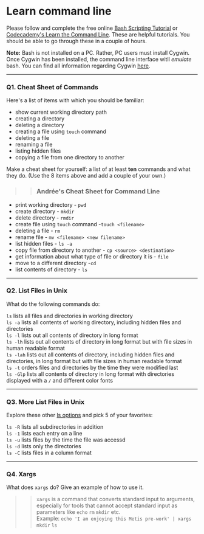 # Learn command line

Please follow and complete the free online [Bash Scripting Tutorial](https://ryanstutorials.net/bash-scripting-tutorial/) or [Codecademy's Learn the Command Line](https://www.codecademy.com/learn/learn-the-command-line). These are helpful tutorials. You should be able to go through these in a couple of hours.

**Note:** Bash is not installed on a PC. Rather, PC users must install Cygwin. Once Cygwin has been installed, the command line interface witll _emulate_ bash. You can find all information regarding Cygwin [here](https://www.cygwin.com/).

---

### Q1.  Cheat Sheet of Commands  

Here's a list of items with which you should be familiar:  
* show current working directory path
* creating a directory
* deleting a directory
* creating a file using `touch` command
* deleting a file
* renaming a file
* listing hidden files
* copying a file from one directory to another

Make a cheat sheet for yourself: a list of at least **ten** commands and what they do.  (Use the 8 items above and add a couple of your own.)  

>>### Andrée's Cheat Sheet for Command Line
* print working directory - `pwd`
* create directory - `mkdir`
* delete directory - `rmdir`  
* create file using `touch` command -`touch <filename>` 
* deleting a file - `rm`  
* rename file - `mv <filename> <new filename>`
* list hidden files - `ls -a`
* copy file from directory to another - `cp <source> <destination>`    
* get information about what type of file or directory it is - `file`
* move to a different directory -`cd`
* list contents of directory - `ls`

---

### Q2.  List Files in Unix   

What do the following commands do:  
>>
`ls`  lists all files and directories in working directory  
`ls -a` lists all contents of working directory, including hidden files and directories  
`ls -l`  lists out all contents of directory in long format  
`ls -lh`  lists out all contents of directory in long format but with file sizes in human readable format  
`ls -lah`  lists out all contents of directory, including hidden files and directories, in long format but with file sizes in human readable format    
`ls -t`  orders files and directories by the time they were modified last  
`ls -Glp`  lists all contents of directory in long format with directories displayed with a `/` and different color fonts  


---

### Q3.  More List Files in Unix  

Explore these other [ls options](http://www.techonthenet.com/unix/basic/ls.php) and pick 5 of your favorites:

>>
`ls -R` lists all subdirectories in addition  
`ls -1` lists each entry on a  line  
`ls -u` lists files by the time the file was accessd  
`ls -d` lists only the directories  
`ls -C` lists files in a column format

---

### Q4.  Xargs   

What does `xargs` do? Give an example of how to use it.

> > `xargs` is a command that converts standard input to arguments, especially for tools that cannot accept standard input as parameters like `echo` `rm` `mkdir` etc.  
Example: `echo 'I am enjoying this Metis pre-work' | xargs mkdir`
`ls`




 

